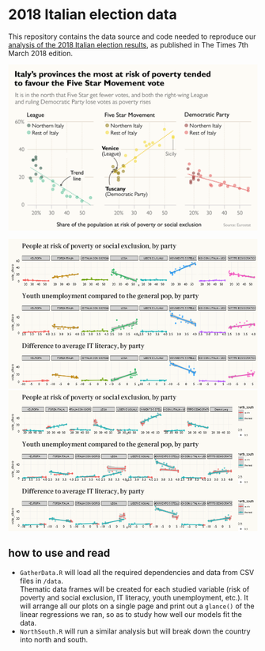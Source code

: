 # 2018 Italian election data

This repository contains the data source and code needed to reproduce our [analysis of the 2018 Italian election results](https://www.thetimes.co.uk/article/italian-election-2018-results-and-analysis-xpddmqprl), as published in The Times 7th March 2018 edition.

![](./img/scatterplot.png)

![scatterplot of vote share per party](./img/Rplot01.png)
![scatterplot of vote share per party](./img/Rplot02.png)

## how to use and read

* `GatherData.R` will load all the required dependencies and data from CSV files in `/data`.  
Thematic data frames will be created for each studied variable (risk of poverty and social exclusion, IT literacy, youth unemployment, etc.). It will arrange all our plots on a single page and print out a `glance()` of the linear regressions we ran, so as to study how well our models fit the data.
* `NorthSouth.R` will run a similar analysis but will break down the country into north and south.
